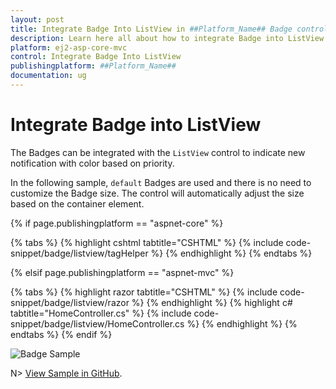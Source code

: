 ```yaml
---
layout: post
title: Integrate Badge Into ListView in ##Platform_Name## Badge control | Syncfusion
description: Learn here all about how to integrate Badge into ListView in Syncfusion ##Platform_Name## Badge control of Syncfusion Essential JS 2 and more.
platform: ej2-asp-core-mvc
control: Integrate Badge Into ListView
publishingplatform: ##Platform_Name##
documentation: ug
---
```


# Integrate Badge into ListView

The Badges can be integrated with the `ListView` control to indicate new notification with color based on priority.

In the following sample, `default` Badges are used and there is no need to customize the Badge size. The control will automatically adjust the size based on the container element.

{% if page.publishingplatform == "aspnet-core" %}

{% tabs %}
{% highlight cshtml tabtitle="CSHTML" %}
{% include code-snippet/badge/listview/tagHelper %}
{% endhighlight %}
{% endtabs %}

{% elsif page.publishingplatform == "aspnet-mvc" %}

{% tabs %}
{% highlight razor tabtitle="CSHTML" %}
{% include code-snippet/badge/listview/razor %}
{% endhighlight %}
{% highlight c# tabtitle="HomeController.cs" %}
{% include code-snippet/badge/listview/HomeController.cs %}
{% endhighlight %}
{% endtabs %}
{% endif %}


![Badge Sample](../images/listview.PNG)

N> [View Sample in GitHub](https://github.com/SyncfusionExamples/ASP-NET-Core-UG-Examples/tree/main/Badge/BadgeCustomSample).